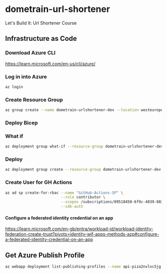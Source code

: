 # dometrain-url-shortener

Let's Build It: Url Shortener Course


## Infrastructure as Code

### Download Azure CLI

<https://learn.microsoft.com/en-us/cli/azure/>

### Log in into Azure

```bash
az login
```

### Create Resource Group

```bash
az group create --name dometrain-urlshortener-dev --location westeurope
```

### Deploy Bicep

### What if

```bash
az deployment group what-if --resource-group dometrain-urlshortener-dev --template-file infrastructure/main.bicep
```

### Deploy

```bash
az deployment group create --resource-group dometrain-urlshortener-dev --template-file infrastructure/main.bicep
```

### Create User for GH Actions

```bash
az ad sp create-for-rbac --name "GitHub-Actions-SP" \
                         --role contributor \
                         --scopes /subscriptions/89518450-6f9c-4039-8834-c5bab3ad3e92 \
                         --sdk-auth
```

#### Configure a federated identity credential on an app

<https://learn.microsoft.com/en-gb/entra/workload-id/workload-identity-federation-create-trust?pivots=identity-wif-apps-methods-azp#configure-a-federated-identity-credential-on-an-app>

## Get Azure Publish Profile

```bash
az webapp deployment list-publishing-profiles --name api-piza2nvlxc5jg --resource-group dometrain-urlshortener-dev --xml
```
